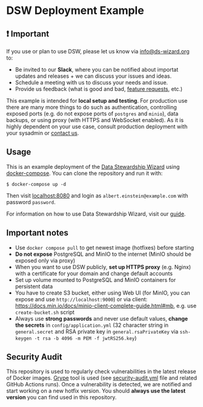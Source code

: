 # DSW Deployment Example

## :exclamation: Important

If you use or plan to use DSW, please let us know via [info@ds-wizard.org](mailto:info@ds-wizard.org) to:

- Be invited to our **Slack**, where you can be notified about importat updates and releases + we can discuss your issues and ideas.
- Schedule a meeting with us to discuss your needs and issue.
- Provide us feedback (what is good and bad, [feature requests](https://ideas.ds-wizard.org/), etc.)

This example is intended for **local setup and testing**. For production use there are many more things to do such as authentication, controlling exposed ports (e.g. do not expose ports of `postgres` and `minio`), data backups, or using proxy (with HTTPS and WebSocket enabled). As it is highly dependent on your use case, consult production deployment with your sysadmin or [contact us](https://ds-wizard.org/contact).

## Usage

This is an example deployment of the [Data Stewardship Wizard](https://ds-wizard.org) using [docker-compose](https://docs.docker.com/compose/). You can clone the repository and run it with:

```
$ docker-compose up -d
```

Then visit [localhost:8080](http://localhost:8080) and login as `albert.einstein@example.com` with password `password`.

For information on how to use Data Stewardship Wizard, visit our [guide](https://guide.ds-wizard.org).

## Important notes

* Use `docker compose pull` to get newest image (hotfixes) before starting
* **Do not expose** PostgreSQL and MinIO to the internet (MinIO should be exposed only via proxy)
* When you want to use DSW publicly, **set up HTTPS proxy** (e.g. Nginx) with a certificate for your domain and change default accounts
* Set up volume mounted to PostgreSQL and MinIO containers for persistent data
* You have to create S3 bucket, either using Web UI (for MinIO, you can expose and use `http://localhost:9000`) or via client: https://docs.min.io/docs/minio-client-complete-guide.html#mb, e.g. use `create-bucket.sh` script
* Always use **strong passwords** and never use default values, **change the secrets** in `config/application.yml` (32 character string in `general.secret` and RSA private key in `general.rsaPrivateKey` via `ssh-keygen -t rsa -b 4096 -m PEM -f jwtRS256.key`)

## Security Audit

This repository is used to regularly check vulnerabilities in the latest release of Docker images. [Grype](https://github.com/anchore/grype) tool is used (see [security-audit.yml](.github/workflows/security-audit.yml) file and related GitHub Actions runs). Once a vulnerability is detected, we are notified and start working on a new hotfix version. You should **always use the latest version** you can find used in this repository.
